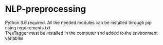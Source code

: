 # NLP-preprocessing
Python 3.6 required. All the needed modules can be installed through pip using requirements.txt<br />
TreeTagger must be installed in the computer and added to the environment variables
